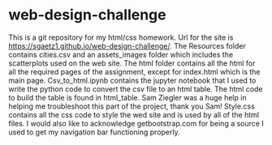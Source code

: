# web-design-challenge

This is a git repository for my html/css homework.
Url for the site is https://sgaetz1.github.io/web-design-challenge/.
The Resources folder contains cities.csv and an assets_images folder which includes the scatterplots used on the web site.
The html folder contains all the html for all the required pages of the assignment, except for index.html which is the main page.
Csv_to_html.ipynb contains the jupyter notebook that I used to write the python code to convert the csv file to an html table. The html code to build the table is 
found in html_table. Sam Ziegler was a huge help in helping me troubleshoot this part of the project, thank you Sam!
Style.css contains all the css code to style the wed site and is used by all of the html files. I would also like to acknowledge getbootstrap.com for being a source I used
to get my navigation bar functioning properly.
